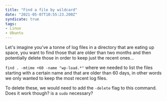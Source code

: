 ```yaml
---
title: "Find a file by wildcard"
date: "2021-05-07T10:55:23.200Z"
syndicate: true
tags: 
- Linux
- Ubuntu
---
```


Let's imagine you've a tonne of log files in a directory that are eating up space, you want to find those that are older than two months and then potentially delete those in order to keep just the recent ones...

``find . -mtime +60 -name "wp-load.*"`` where we needed to list the files starting with a certain name and that are older than 60 days, in other words we only wanted to keep the most recent log files.

To delete these, we would need to add the ``-delete`` flag to this command. Does it work though? is a ``sudo`` necessary?